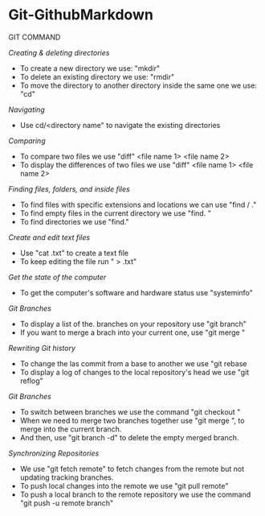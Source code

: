 # Git-GithubMarkdown



GIT COMMAND



_Creating & deleting directories_
- To create a new directory we use: "mkdir" <directory name>
- To delete an existing directory we use: "rmdir" <directory name>
- To move the directory to another directory inside the same one we use: "cd" <directory name>

_Navigating_
- Use cd/<directory name" to navigate the existing directories

_Comparing_
- To compare two files we use "diff" <file name 1> <file name 2>
- To display the differences of two files we use "diff" <file name 1> <file name 2>

_Finding files, folders, and inside files_
- To find files with specific extensions and locations we can use "find /<location> <file name>.<extension>"
- To find empty files in the current directory we use "find.<type f> <empty>"
- To find directories we use "find.<type d>"

_Create and edit text files_
- Use "cat <file name>.txt" to create a text file
- To keep editing the file run "<this is a test> > <file name>.txt"

_Get the state of the computer_
- To get the computer's software and hardware status use "systeminfo"

_Git Branches_
- To display a list of the. branches on your repository use "git branch"
- If you want to merge a brach into your current one, use "git merge <branch>"

_Rewriting Git history_
- To change the las commit from a base to another we use "git rebase <new base>
- To display a log of changes to the local repository's head we use "git reflog"

_Git Branches_
- To switch between branches we use the command "git checkout <branch name>"
- When we need to merge two branches together use "git merge <name>", to merge <name> into the current branch.
- And then, use "git branch -d" to delete the empty merged branch.

_Synchronizing Repositories_
- We use "git fetch remote" to fetch changes from the remote but not updating tracking branches.
- To push local changes into the remote we use "git pull remote"
- To push a local branch to the remote repository we use the command "git push -u remote branch"
